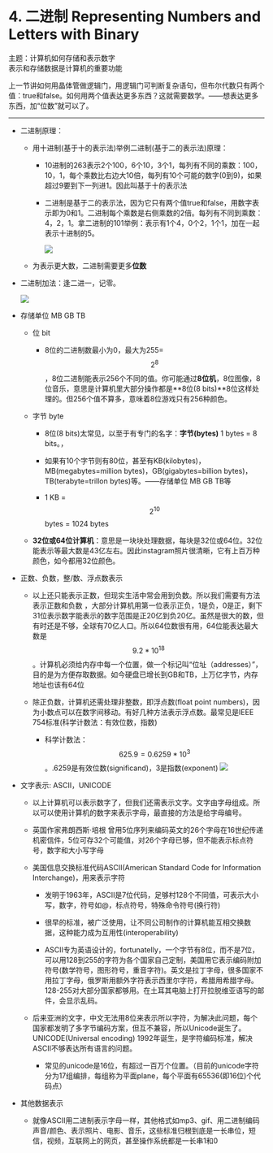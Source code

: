 # 4. 二进制 Representing Numbers and Letters with Binary

主题：计算机如何存储和表示数字  
表示和存储数据是计算机的重要功能

上一节讲如何用晶体管做逻辑门，用逻辑门可判断复杂语句，但布尔代数只有两个值：true和false。如何用两个值表达更多东西？这就需要数学。——想表达更多东西，加“位数”就可以了。

---

* 二进制原理：

  * 用十进制\(基于十的表示法\)举例二进制\(基于二的表示法\)原理：

    * 10进制的263表示2个100，6个10，3个1，每列有不同的乘数：100，10，1，每个乘数比右边大10倍，每列有10个可能的数字\(0到9\)，如果超过9要到下一列进1。因此叫基于十的表示法

    * 二进制是基于二的表示法，因为它只有两个值true和false，用数字表示即为0和1。二进制每个乘数是右侧乘数的2倍。每列有不同到乘数：4，2，1。拿二进制的101举例：表示有1个4，0个2，1个1，加在一起表示十进制的5。

      ![](/assets/二进制.png)

  * 为表示更大数，二进制需要更多**位数**

* 二进制加法：逢二进一，记零。

  ![](/assets/二进制加法.png)

* 存储单位 MB GB TB

  * 位 bit

    * 8位的二进制数最小为0，最大为255=$$2^8$$，8位二进制能表示256个不同的值。你可能通过**8位机**，8位图像，8位音乐，意思是计算机里大部分操作都是**8位\(8 bits\)**8位这样处理的。但256个值不算多，意味着8位游戏只有256种颜色。

  * 字节 byte

    * 8位\(8 bits\)太常见，以至于有专门的名字：**字节\(bytes\)** 1 bytes = 8 bits。，

    * 如果有10个字节则有80位，甚至有KB\(kilobytes\)，MB\(megabytes=million bytes\)，GB\(gigabytes=billion bytes\)，TB\(terabyte=trillon bytes\)等。——存储单位 MB GB TB等

    * 1 KB = $$2^{10}$$ bytes = 1024 bytes

  * **32位或64位计算机**：意思是一块块处理数据，每块是32位或64位。32位能表示等最大数是43亿左右。因此instagram照片很清晰，它有上百万种颜色，如今都用32位颜色。

* 正数、负数，整/数、浮点数表示

  * 以上还只能表示正数，但现实生活中常会用到负数。所以我们需要有方法表示正数和负数 ，大部分计算机用第一位表示正负，1是负，0是正，剩下31位表示数字能表示的数字范围是正20亿到负20亿。虽然是很大的数，但有时还是不够，全球有70亿人口。所以64位数很有用，64位能表达最大数是$$9.2*10^{18}$$。计算机必须给内存中每一个位置，做一个标记叫“位址（addresses）”，目的是为方便存取数据。如今硬盘已增长到GB和TB，上万亿字节，内存地址也该有64位

  * 除正负数，计算机还需处理非整数，即浮点数\(float point numbers\)，因为小数点可以在数字间移动。有好几种方法表示浮点数。最常见是IEEE 754标准\(科学计数法：有效位数，指数\)

    * 科学计数法：$$625.9=0.6259*10^{3}$$。.6259是有效位数\(significand\)，3是指数\(exponent\)
      ![](/assets/浮点数.png)

* 文字表示: ASCII，UNICODE

  * 以上计算机可以表示数字了，但我们还需表示文字。文字由字母组成。所以可以使用计算机的数字来表示字母，最直接的方法是给字母编号。

  * 英国作家弗朗西斯·培根 曾用5位序列来编码英文的26个字母在16世纪传递机密信件，5位可存32个可能值，对26个字母已够，但不能表示标点符号，数字和大小写字母

  * 美国信息交换标准代码ASCII\(American Standard Code for Information Interchange\)，用来表示字符

    * 发明于1963年，ASCII是7位代码，足够村128个不同值，可表示大小写，数字，符号如@，标点符号，特殊命令符号\(换行符\)

    * 很早的标准，被广泛使用，让不同公司制作的计算机能互相交换数据，这种能力成为互用性\(interoperability\)

    * ASCII专为英语设计的，fortunatelly，一个字节有8位，而不是7位，可以用128到255的字符为各个国家自己定制，美国用它表示编码附加符号\(数学符号，图形符号，重音字符\)。英文是拉丁字母，很多国家不用拉丁字母，俄罗斯用额外字符表示西里尔字符，希腊用希腊字母。128-255对大部分国家都够用。在土耳其电脑上打开拉脱维亚语写的邮件，会显示乱码。

  * 后来亚洲的文字，中文无法用8位来表示所以字符，为解决此问题，每个国家都发明了多字节编码方案，但互不兼容，所以Unicode诞生了。UNICODE\(Universal encoding\) 1992年诞生，是字符编码标准，解决ASCII不够表达所有语言的问题。

    * 常见的unicode是16位，有超过一百万个位置。（目前的unicode字符分为17组编排，每组称为平面plane，每个平面有65536\(即16位\)个代码点） 

* 其他数据表示

  * 就像ASCII用二进制表示字母一样，其他格式如mp3、gif、用二进制编码声音/颜色、表示照片、电影、音乐，这些标准归根到底是一长串位，短信，视频，互联网上的网页，甚至操作系统都是一长串1和0 



